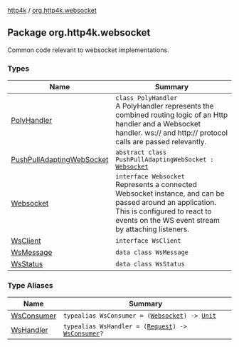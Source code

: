 [http4k](../index.md) / [org.http4k.websocket](./index.md)

## Package org.http4k.websocket

Common code relevant to websocket implementations.

### Types

| Name | Summary |
|---|---|
| [PolyHandler](-poly-handler/index.md) | `class PolyHandler`<br>A PolyHandler represents the combined routing logic of an Http handler and a Websocket handler. ws:// and http:// protocol calls are passed relevantly. |
| [PushPullAdaptingWebSocket](-push-pull-adapting-web-socket/index.md) | `abstract class PushPullAdaptingWebSocket : `[`Websocket`](-websocket/index.md) |
| [Websocket](-websocket/index.md) | `interface Websocket`<br>Represents a connected Websocket instance, and can be passed around an application. This is configured to react to events on the WS event stream by attaching listeners. |
| [WsClient](-ws-client/index.md) | `interface WsClient` |
| [WsMessage](-ws-message/index.md) | `data class WsMessage` |
| [WsStatus](-ws-status/index.md) | `data class WsStatus` |

### Type Aliases

| Name | Summary |
|---|---|
| [WsConsumer](-ws-consumer.md) | `typealias WsConsumer = (`[`Websocket`](-websocket/index.md)`) -> `[`Unit`](https://kotlinlang.org/api/latest/jvm/stdlib/kotlin/-unit/index.html) |
| [WsHandler](-ws-handler.md) | `typealias WsHandler = (`[`Request`](../org.http4k.core/-request/index.md)`) -> `[`WsConsumer`](-ws-consumer.md)`?` |
